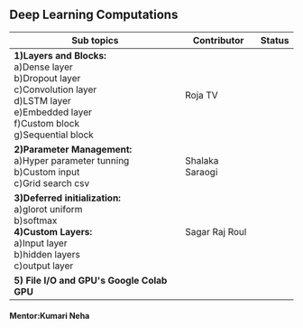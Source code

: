 ## Deep Learning Computations


|Sub topics| Contributor| Status|
|-|-|-|
| **1)Layers and Blocks:**<br>a)Dense layer<br>b)Dropout layer<br>c)Convolution layer<br>d)LSTM layer<br>e)Embedded layer<br>f)Custom block<br>g)Sequential block | Roja TV          |  |
| **2)Parameter Management:**<br>a)Hyper parameter tunning<br>b)Custom input<br>c)Grid search csv                                                                 | Shalaka Saraogi  |  |
| **3)Deferred initialization:**<br>a)glorot uniform<br>b)softmax<br>**4)Custom Layers:**<br>a)Input layer<br>b)hidden layers<br>c)output layer                       | Sagar Raj Roul   |  |
| **5) File I/O and GPU's Google Colab GPU** |||

#### Mentor:Kumari Neha
